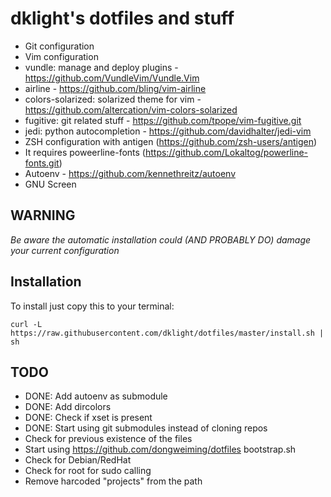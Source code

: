 dklight's dotfiles and stuff
===============================

 * Git configuration
 * Vim configuration
  * vundle: manage and deploy plugins - https://github.com/VundleVim/Vundle.Vim
  * airline - https://github.com/bling/vim-airline
  * colors-solarized: solarized theme for vim - https://github.com/altercation/vim-colors-solarized
  * fugitive: git related stuff - https://github.com/tpope/vim-fugitive.git
  * jedi: python autocompletion - https://github.com/davidhalter/jedi-vim
 * ZSH configuration with antigen (https://github.com/zsh-users/antigen)
  * It requires poweerline-fonts (https://github.com/Lokaltog/powerline-fonts.git)
 * Autoenv - https://github.com/kennethreitz/autoenv
 * GNU Screen

WARNING
-------
*Be aware the automatic installation could (AND PROBABLY DO) damage your current configuration*

Installation
------------

To install just copy this to your terminal:

    curl -L https://raw.githubusercontent.com/dklight/dotfiles/master/install.sh | sh

TODO
----
 * DONE: Add autoenv as submodule
 * DONE: Add dircolors
 * DONE: Check if xset is present
 * DONE: Start using git submodules instead of cloning repos
 * Check for previous existence of the files
 * Start using https://github.com/dongweiming/dotfiles bootstrap.sh
 * Check for Debian/RedHat
 * Check for root for sudo calling
 * Remove harcoded "projects" from the path
